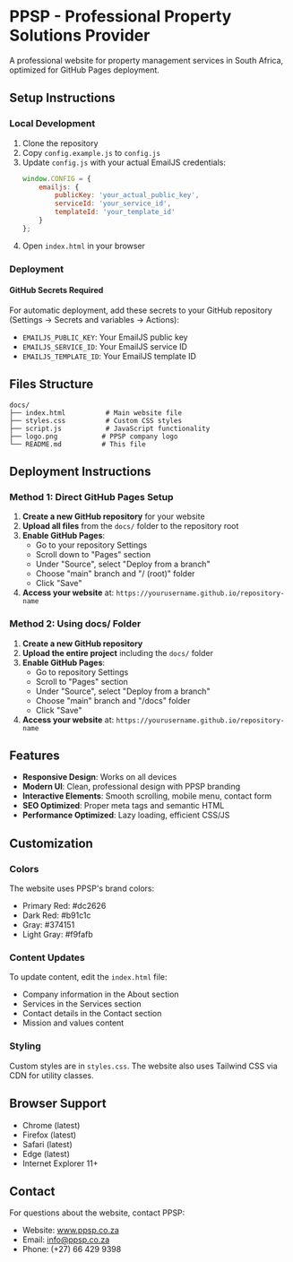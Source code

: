 # PPSP - Professional Property Solutions Provider

A professional website for property management services in South Africa, optimized for GitHub Pages deployment.

## Setup Instructions

### Local Development

1. Clone the repository
2. Copy `config.example.js` to `config.js`
3. Update `config.js` with your actual EmailJS credentials:
   ```javascript
   window.CONFIG = {
       emailjs: {
           publicKey: 'your_actual_public_key',
           serviceId: 'your_service_id',
           templateId: 'your_template_id'
       }
   };
   ```
4. Open `index.html` in your browser

### Deployment

#### GitHub Secrets Required

For automatic deployment, add these secrets to your GitHub repository (Settings → Secrets and variables → Actions):

- `EMAILJS_PUBLIC_KEY`: Your EmailJS public key
- `EMAILJS_SERVICE_ID`: Your EmailJS service ID
- `EMAILJS_TEMPLATE_ID`: Your EmailJS template ID

## Files Structure

```
docs/
├── index.html          # Main website file
├── styles.css          # Custom CSS styles
├── script.js           # JavaScript functionality
├── logo.png           # PPSP company logo
└── README.md          # This file
```

## Deployment Instructions

### Method 1: Direct GitHub Pages Setup

1. **Create a new GitHub repository** for your website
2. **Upload all files** from the `docs/` folder to the repository root
3. **Enable GitHub Pages**:
   - Go to your repository Settings
   - Scroll down to "Pages" section
   - Under "Source", select "Deploy from a branch"
   - Choose "main" branch and "/ (root)" folder
   - Click "Save"
4. **Access your website** at: `https://yourusername.github.io/repository-name`

### Method 2: Using docs/ Folder

1. **Create a new GitHub repository**
2. **Upload the entire project** including the `docs/` folder
3. **Enable GitHub Pages**:
   - Go to repository Settings
   - Scroll to "Pages" section
   - Under "Source", select "Deploy from a branch"
   - Choose "main" branch and "/docs" folder
   - Click "Save"
4. **Access your website** at: `https://yourusername.github.io/repository-name`

## Features

- **Responsive Design**: Works on all devices
- **Modern UI**: Clean, professional design with PPSP branding
- **Interactive Elements**: Smooth scrolling, mobile menu, contact form
- **SEO Optimized**: Proper meta tags and semantic HTML
- **Performance Optimized**: Lazy loading, efficient CSS/JS

## Customization

### Colors
The website uses PPSP's brand colors:
- Primary Red: #dc2626
- Dark Red: #b91c1c
- Gray: #374151
- Light Gray: #f9fafb

### Content Updates
To update content, edit the `index.html` file:
- Company information in the About section
- Services in the Services section
- Contact details in the Contact section
- Mission and values content

### Styling
Custom styles are in `styles.css`. The website also uses Tailwind CSS via CDN for utility classes.

## Browser Support

- Chrome (latest)
- Firefox (latest)
- Safari (latest)
- Edge (latest)
- Internet Explorer 11+

## Contact

For questions about the website, contact PPSP:
- Website: www.ppsp.co.za
- Email: info@ppsp.co.za
- Phone: (+27) 66 429 9398